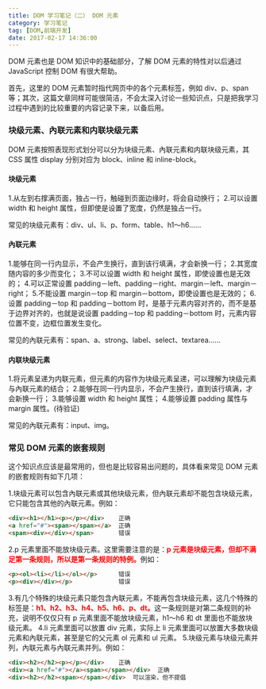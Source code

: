 ```yaml
---
title: DOM 学习笔记（二） DOM 元素
category: 学习笔记
tag: [DOM,前端开发]
date: 2017-02-17 14:36:00
---
```


DOM 元素也是 DOM 知识中的基础部分，了解 DOM 元素的特性对以后通过 JavaScript 控制 DOM 有很大帮助。<!--more-->

首先，这里的 DOM 元素暂时指代网页中的各个元素标签，例如 div、p、span 等；其次，这篇文章同样可能很简洁，不会太深入讨论一些知识点，只是把我学习过程中遇到的比较重要的内容记录下来，以备后用。

### 块级元素、內联元素和内联块级元素
DOM 元素按照表现形式划分可以分为块级元素、內联元素和内联块级元素，其 CSS 属性 display 分别对应为 block、inline 和 inline-block。

#### 块级元素
1.从左到右撑满页面，独占一行，触碰到页面边缘时，将会自动换行；
2.可以设置 width 和 height 属性，但即使是设置了宽度，仍然是独占一行。

常见的块级元素有：div、ul、li、p、form、table、h1～h6……

#### 內联元素
1.能够在同一行内显示，不会产生换行，直到该行填满，才会新换一行；
2.其宽度随内容的多少而变化；
3.不可以设置 width 和 height 属性，即使设置也是无效的；
4.可以正常设置 padding－left、padding－right、margin－left、margin－right；
5.不能设置 margin－top 和 margin－bottom，即使设置也是无效的；
6.设置 padding－top 和 padding－bottom 时，是基于元素内容对齐的，而不是基于边界对齐的，也就是说设置 padding－top 和 padding－bottom 时，元素内容位置不变，边框位置发生变化。

常见的內联元素有：span、a、strong、label、select、textarea……

#### 内联块级元素
1.将元素呈递为内联元素，但元素的内容作为块级元素呈递，可以理解为块级元素与內联元素的结合；
2.能够在同一行内显示，不会产生换行，直到该行填满，才会新换一行；
3.能够设置 width 和 height 属性；
4.能够设置 padding 属性与 margin 属性。(待验证)

常见的內联元素有：input、img。

### 常见 DOM 元素的嵌套规则
这个知识点应该是最常用的，但也是比较容易出问题的，具体看来常见 DOM 元素的嵌套规则有如下几项：

1.块级元素可以包含內联元素或其他块级元素，但內联元素却不能包含块级元素，它只能包含其他的內联元素。例如：
``` html
<div><h1></h1><p></p></div>    正确
<a href="#"><span></span></a>  正确
<span><div></div></span>       错误
```
2.p 元素里面不能放块级元素。这里需要注意的是：<span style="color: red; font-weight: bold">p 元素是块级元素，但却不满足第一条规则，所以是第一条规则的特例。</span>例如：
``` html
<p><ol><li></li></ol></p>      错误
<p><div></div></p>             错误
```
3.有几个特殊的块级元素只能包含內联元素，不能再包含块级元素，这几个特殊的标签是：<span style="color: red; font-weight: bold">h1、h2、h3、h4、h5、h6、p、dt。</span>这一条规则是对第二条规则的补充，说明不仅仅只有 p 元素里面不能放块级元素，h1～h6 和 dt 里面也不能放块级元素。
4.li 元素里面可以放置 div 元素，实际上 li 元素里面可以放置大多数块级元素和內联元素，甚至是它的父元素 ol 元素和 ul 元素。
5.块级元素与块级元素并列，內联元素与內联元素并列。例如：
``` html
<div><h2></h2><p></p></div>    正确
<div><a href="#"></a><span></span></div>  正确
<div><h2></h2><span></span></div>  可以渲染，但不提倡
```